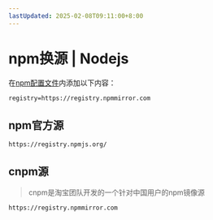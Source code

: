 ```yaml
---
lastUpdated: 2025-02-08T09:11:00+8:00
---
```


# npm换源 | Nodejs

在[npm配置文件](/Nodejs/Npmrc)内添加以下内容：

```txt
registry=https://registry.npmmirror.com
```

## npm官方源

`https://registry.npmjs.org/`

## cnpm源

> cnpm是淘宝团队开发的一个针对中国用户的npm镜像源

`https://registry.npmmirror.com`
